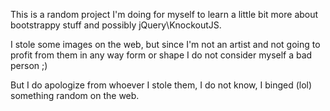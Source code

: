 This is a random project I'm doing for myself to learn a little bit more about bootstrappy stuff and possibly jQuery\KnockoutJS.

I stole some images on the web, but since I'm not an artist and not going to profit from them in any way form or shape I do not consider myself a bad person ;)

But I do apologize from whoever I stole them, I do not know, I binged (lol) something random on the web.
